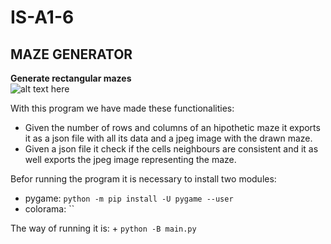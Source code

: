 # IS-A1-6

## MAZE GENERATOR
**Generate rectangular mazes**  
![alt text here](https://www.linkpicture.com/q/image_mazes2.png)  

With this program we have made these functionalities:
  + Given the number of rows and columns of an hipothetic maze it exports it as a json file with all its data and a jpeg image with the drawn maze.
  + Given a json file it check if the cells neighbours are consistent and it as well exports the jpeg image representing the maze.

Befor running the program it is necessary to install two modules:
  + pygame: `python -m pip install -U pygame --user`
  + colorama: ``

The way of running it is:
    + `python -B main.py`
  
